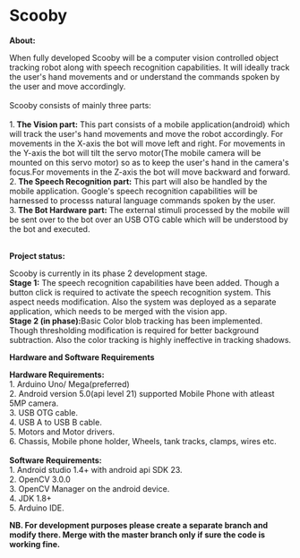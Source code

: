 # Scooby

<b>About:</b>
<br>
<p>
When fully developed Scooby will be a computer vision controlled object tracking robot along with speech recognition capabilities. It will ideally track the user's hand movements and or understand the commands spoken by the user and move accordingly.<br><br>
Scooby consists of mainly three parts: <br><br>
1.<b> The Vision part:</b> This part consists of a mobile application(android) which will track the user's hand movements and move the robot accordingly. For movements in the X-axis the bot will move left and right. For movements in the Y-axis the bot will tilt the servo motor(The mobile camera will be mounted on this servo motor) so as to keep the user's hand in the camera's focus.For movements in the Z-axis the bot will move backward and forward.<br>
2.<b> The Speech Recognition part:</b>	This part will also be handled by the mobile application. Google's speech recognition capabilities will be harnessed to processs natural language commands spoken by the user.<br>
3.<b> The Bot Hardware part:</b> The external stimuli processed by the mobile will be sent over to the bot over an USB OTG cable which will be understood by the bot and executed.<br><br>
</p>

<b> Project status: </b>
<br>
<p>
Scooby is currently in its phase 2 development stage. <br>
<b>Stage 1:</b> The speech recognition capabilities have been added. Though a button click is required to activate the speech recognition system. This aspect needs modification. Also the system was deployed as a separate application, which needs to be merged with the vision app.
<br>
<b>Stage 2 (in phase):</b>Basic Color blob tracking has been implemented. Though thresholding modification is required for better background subtraction. Also the color tracking is highly ineffective in tracking shadows.<br>
</p>

<b> Hardware and Software Requirements </b>
<br>
<p>
<b> Hardware Requirements: </b>
<br>
1.	Arduino Uno/ Mega(preferred) <br>
2.	Android version 5.0(api level 21) supported Mobile Phone with atleast 5MP camera.<br>
3.	USB OTG cable.<br>
4.	USB A to USB B cable.<br>
5.	Motors and Motor drivers.<br>
6.	Chassis, Mobile phone holder, Wheels, tank tracks, clamps, wires etc.<br>
<br>
<b> Software Requirements: </b>
<br>
1.	Android studio 1.4+ with android api SDK 23.<br>
2.	OpenCV 3.0.0<br>
3.	OpenCV Manager on the android device.<br>
4.	JDK 1.8+<br>
5.	Arduino IDE.<br>
</p>
<b> NB. For development purposes please create a separate branch and modify there. Merge with the master branch only if sure the code is working fine.</b>

